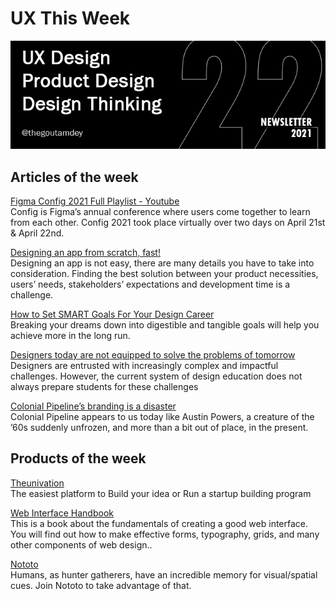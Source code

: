 # UX This Week

![](.gitbook/assets/newsletter-banner-2021-22-bw.jpg)

## Articles of the week

[Figma Config 2021 Full Playlist - Youtube](https://www.youtube.com/watch?v=v4g-oZ6mFIc&list=PLXDU_eVOJTx68R0B8tettMfY6XeItWhV4/?ref=thegoutamdey)  
Config is Figma’s annual conference where users come together to learn from each other. Config 2021 took place virtually over two days on April 21st & April 22nd.

[Designing an app from scratch, fast!](https://bootcamp.uxdesign.cc/designing-an-app-from-scratch-fast-91ab1591d56a/?ref=thegoutamdey)  
Designing an app is not easy, there are many details you have to take into consideration. Finding the best solution between your product necessities, users’ needs, stakeholders’ expectations and development time is a challenge.  
  
[How to Set SMART Goals For Your Design Career](https://trydesignlab.medium.com/how-to-set-smart-goals-for-your-design-career-92fe8c1fff3d/?ref=thegoutamdey)  
Breaking your dreams down into digestible and tangible goals will help you achieve more in the long run.  
  
[Designers today are not equipped to solve the problems of tomorrow](https://uxdesign.cc/designers-today-are-not-equipped-to-solve-the-problems-of-tomorrow-af9fea439ab9/?ref=thegoutamdey)  
Designers are entrusted with increasingly complex and impactful challenges. However, the current system of design education does not always prepare students for these challenges  
  
[Colonial Pipeline’s branding is a disaster](https://www.fastcompany.com/90638863/colonial-pipelines-branding-is-a-disaster-that-shouldve-been-a-warning-sign?ref=thegoutamdey)  
Colonial Pipeline appears to us today like Austin Powers, a creature of the ’60s suddenly unfrozen, and more than a bit out of place, in the present.

## Products of the week

[T](https://www.theunivation.com/?ref=thegoutamdey)[heunivation](https://2021.uxlondon.com/fest/?ref=thegoutamdey)  
The easiest platform to Build your idea or Run a startup building program  
  
[Web Interface Handbook](https://imperavi.com/books/web-interface-handbook/?ref=thegoutamdey)  
This is a book about the fundamentals of creating a good web interface. You will find out how to make effective forms, typography, grids, and many other components of web design..  
  
[Nototo](https://www.nototo.app/?ref=thegoutamdey)  
Humans, as hunter gatherers, have an incredible memory for visual/spatial cues. Join Nototo to take advantage of that.



